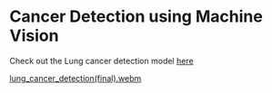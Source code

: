 # Cancer Detection using Machine Vision

Check out the Lung cancer detection model [here](https://github.com/ReyeTech/CancerDetection/tree/Lung_Cancer_Detection)

[lung_cancer_detection(final).webm](https://github.com/ReyeTech/CancerDetection/assets/109020327/913fed9e-fc98-4b0c-a207-678214544124)
